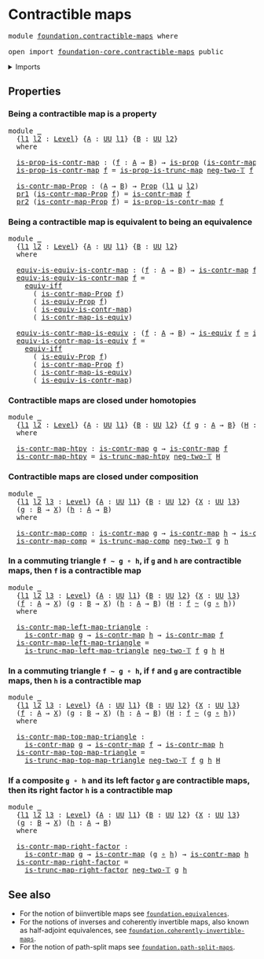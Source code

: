 # Contractible maps

<pre class="Agda"><a id="30" class="Keyword">module</a> <a id="37" href="foundation.contractible-maps.html" class="Module">foundation.contractible-maps</a> <a id="66" class="Keyword">where</a>

<a id="73" class="Keyword">open</a> <a id="78" class="Keyword">import</a> <a id="85" href="foundation-core.contractible-maps.html" class="Module">foundation-core.contractible-maps</a> <a id="119" class="Keyword">public</a>
</pre>
<details><summary>Imports</summary>

<pre class="Agda"><a id="176" class="Keyword">open</a> <a id="181" class="Keyword">import</a> <a id="188" href="foundation.dependent-pair-types.html" class="Module">foundation.dependent-pair-types</a>
<a id="220" class="Keyword">open</a> <a id="225" class="Keyword">import</a> <a id="232" href="foundation.equivalences.html" class="Module">foundation.equivalences</a>
<a id="256" class="Keyword">open</a> <a id="261" class="Keyword">import</a> <a id="268" href="foundation.logical-equivalences.html" class="Module">foundation.logical-equivalences</a>
<a id="300" class="Keyword">open</a> <a id="305" class="Keyword">import</a> <a id="312" href="foundation.truncated-maps.html" class="Module">foundation.truncated-maps</a>
<a id="338" class="Keyword">open</a> <a id="343" class="Keyword">import</a> <a id="350" href="foundation.universe-levels.html" class="Module">foundation.universe-levels</a>

<a id="378" class="Keyword">open</a> <a id="383" class="Keyword">import</a> <a id="390" href="foundation-core.function-types.html" class="Module">foundation-core.function-types</a>
<a id="421" class="Keyword">open</a> <a id="426" class="Keyword">import</a> <a id="433" href="foundation-core.homotopies.html" class="Module">foundation-core.homotopies</a>
<a id="460" class="Keyword">open</a> <a id="465" class="Keyword">import</a> <a id="472" href="foundation-core.propositions.html" class="Module">foundation-core.propositions</a>
<a id="501" class="Keyword">open</a> <a id="506" class="Keyword">import</a> <a id="513" href="foundation-core.truncation-levels.html" class="Module">foundation-core.truncation-levels</a>
</pre>
</details>

## Properties

### Being a contractible map is a property

<pre class="Agda"><a id="631" class="Keyword">module</a> <a id="638" href="foundation.contractible-maps.html#638" class="Module">_</a>
  <a id="642" class="Symbol">{</a><a id="643" href="foundation.contractible-maps.html#643" class="Bound">l1</a> <a id="646" href="foundation.contractible-maps.html#646" class="Bound">l2</a> <a id="649" class="Symbol">:</a> <a id="651" href="Agda.Primitive.html#742" class="Postulate">Level</a><a id="656" class="Symbol">}</a> <a id="658" class="Symbol">{</a><a id="659" href="foundation.contractible-maps.html#659" class="Bound">A</a> <a id="661" class="Symbol">:</a> <a id="663" href="Agda.Primitive.html#388" class="Primitive">UU</a> <a id="666" href="foundation.contractible-maps.html#643" class="Bound">l1</a><a id="668" class="Symbol">}</a> <a id="670" class="Symbol">{</a><a id="671" href="foundation.contractible-maps.html#671" class="Bound">B</a> <a id="673" class="Symbol">:</a> <a id="675" href="Agda.Primitive.html#388" class="Primitive">UU</a> <a id="678" href="foundation.contractible-maps.html#646" class="Bound">l2</a><a id="680" class="Symbol">}</a>
  <a id="684" class="Keyword">where</a>

  <a id="693" href="foundation.contractible-maps.html#693" class="Function">is-prop-is-contr-map</a> <a id="714" class="Symbol">:</a> <a id="716" class="Symbol">(</a><a id="717" href="foundation.contractible-maps.html#717" class="Bound">f</a> <a id="719" class="Symbol">:</a> <a id="721" href="foundation.contractible-maps.html#659" class="Bound">A</a> <a id="723" class="Symbol">→</a> <a id="725" href="foundation.contractible-maps.html#671" class="Bound">B</a><a id="726" class="Symbol">)</a> <a id="728" class="Symbol">→</a> <a id="730" href="foundation-core.propositions.html#867" class="Function">is-prop</a> <a id="738" class="Symbol">(</a><a id="739" href="foundation-core.contractible-maps.html#1085" class="Function">is-contr-map</a> <a id="752" href="foundation.contractible-maps.html#717" class="Bound">f</a><a id="753" class="Symbol">)</a>
  <a id="757" href="foundation.contractible-maps.html#693" class="Function">is-prop-is-contr-map</a> <a id="778" href="foundation.contractible-maps.html#778" class="Bound">f</a> <a id="780" class="Symbol">=</a> <a id="782" href="foundation.truncated-maps.html#700" class="Function">is-prop-is-trunc-map</a> <a id="803" href="foundation-core.truncation-levels.html#542" class="InductiveConstructor">neg-two-𝕋</a> <a id="813" href="foundation.contractible-maps.html#778" class="Bound">f</a>

  <a id="818" href="foundation.contractible-maps.html#818" class="Function">is-contr-map-Prop</a> <a id="836" class="Symbol">:</a> <a id="838" class="Symbol">(</a><a id="839" href="foundation.contractible-maps.html#659" class="Bound">A</a> <a id="841" class="Symbol">→</a> <a id="843" href="foundation.contractible-maps.html#671" class="Bound">B</a><a id="844" class="Symbol">)</a> <a id="846" class="Symbol">→</a> <a id="848" href="foundation-core.propositions.html#949" class="Function">Prop</a> <a id="853" class="Symbol">(</a><a id="854" href="foundation.contractible-maps.html#643" class="Bound">l1</a> <a id="857" href="Agda.Primitive.html#961" class="Primitive Operator">⊔</a> <a id="859" href="foundation.contractible-maps.html#646" class="Bound">l2</a><a id="861" class="Symbol">)</a>
  <a id="865" href="foundation.dependent-pair-types.html#603" class="Field">pr1</a> <a id="869" class="Symbol">(</a><a id="870" href="foundation.contractible-maps.html#818" class="Function">is-contr-map-Prop</a> <a id="888" href="foundation.contractible-maps.html#888" class="Bound">f</a><a id="889" class="Symbol">)</a> <a id="891" class="Symbol">=</a> <a id="893" href="foundation-core.contractible-maps.html#1085" class="Function">is-contr-map</a> <a id="906" href="foundation.contractible-maps.html#888" class="Bound">f</a>
  <a id="910" href="foundation.dependent-pair-types.html#615" class="Field">pr2</a> <a id="914" class="Symbol">(</a><a id="915" href="foundation.contractible-maps.html#818" class="Function">is-contr-map-Prop</a> <a id="933" href="foundation.contractible-maps.html#933" class="Bound">f</a><a id="934" class="Symbol">)</a> <a id="936" class="Symbol">=</a> <a id="938" href="foundation.contractible-maps.html#693" class="Function">is-prop-is-contr-map</a> <a id="959" href="foundation.contractible-maps.html#933" class="Bound">f</a>
</pre>
### Being a contractible map is equivalent to being an equivalence

<pre class="Agda"><a id="1042" class="Keyword">module</a> <a id="1049" href="foundation.contractible-maps.html#1049" class="Module">_</a>
  <a id="1053" class="Symbol">{</a><a id="1054" href="foundation.contractible-maps.html#1054" class="Bound">l1</a> <a id="1057" href="foundation.contractible-maps.html#1057" class="Bound">l2</a> <a id="1060" class="Symbol">:</a> <a id="1062" href="Agda.Primitive.html#742" class="Postulate">Level</a><a id="1067" class="Symbol">}</a> <a id="1069" class="Symbol">{</a><a id="1070" href="foundation.contractible-maps.html#1070" class="Bound">A</a> <a id="1072" class="Symbol">:</a> <a id="1074" href="Agda.Primitive.html#388" class="Primitive">UU</a> <a id="1077" href="foundation.contractible-maps.html#1054" class="Bound">l1</a><a id="1079" class="Symbol">}</a> <a id="1081" class="Symbol">{</a><a id="1082" href="foundation.contractible-maps.html#1082" class="Bound">B</a> <a id="1084" class="Symbol">:</a> <a id="1086" href="Agda.Primitive.html#388" class="Primitive">UU</a> <a id="1089" href="foundation.contractible-maps.html#1057" class="Bound">l2</a><a id="1091" class="Symbol">}</a>
  <a id="1095" class="Keyword">where</a>

  <a id="1104" href="foundation.contractible-maps.html#1104" class="Function">equiv-is-equiv-is-contr-map</a> <a id="1132" class="Symbol">:</a> <a id="1134" class="Symbol">(</a><a id="1135" href="foundation.contractible-maps.html#1135" class="Bound">f</a> <a id="1137" class="Symbol">:</a> <a id="1139" href="foundation.contractible-maps.html#1070" class="Bound">A</a> <a id="1141" class="Symbol">→</a> <a id="1143" href="foundation.contractible-maps.html#1082" class="Bound">B</a><a id="1144" class="Symbol">)</a> <a id="1146" class="Symbol">→</a> <a id="1148" href="foundation-core.contractible-maps.html#1085" class="Function">is-contr-map</a> <a id="1161" href="foundation.contractible-maps.html#1135" class="Bound">f</a> <a id="1163" href="foundation-core.equivalences.html#2669" class="Function Operator">≃</a> <a id="1165" href="foundation-core.equivalences.html#1647" class="Function">is-equiv</a> <a id="1174" href="foundation.contractible-maps.html#1135" class="Bound">f</a>
  <a id="1178" href="foundation.contractible-maps.html#1104" class="Function">equiv-is-equiv-is-contr-map</a> <a id="1206" href="foundation.contractible-maps.html#1206" class="Bound">f</a> <a id="1208" class="Symbol">=</a>
    <a id="1214" href="foundation.logical-equivalences.html#3605" class="Function">equiv-iff</a>
      <a id="1230" class="Symbol">(</a> <a id="1232" href="foundation.contractible-maps.html#818" class="Function">is-contr-map-Prop</a> <a id="1250" href="foundation.contractible-maps.html#1206" class="Bound">f</a><a id="1251" class="Symbol">)</a>
      <a id="1259" class="Symbol">(</a> <a id="1261" href="foundation.equivalences.html#11279" class="Function">is-equiv-Prop</a> <a id="1275" href="foundation.contractible-maps.html#1206" class="Bound">f</a><a id="1276" class="Symbol">)</a>
      <a id="1284" class="Symbol">(</a> <a id="1286" href="foundation-core.contractible-maps.html#2016" class="Function">is-equiv-is-contr-map</a><a id="1307" class="Symbol">)</a>
      <a id="1315" class="Symbol">(</a> <a id="1317" href="foundation-core.contractible-maps.html#3534" class="Function">is-contr-map-is-equiv</a><a id="1338" class="Symbol">)</a>

  <a id="1343" href="foundation.contractible-maps.html#1343" class="Function">equiv-is-contr-map-is-equiv</a> <a id="1371" class="Symbol">:</a> <a id="1373" class="Symbol">(</a><a id="1374" href="foundation.contractible-maps.html#1374" class="Bound">f</a> <a id="1376" class="Symbol">:</a> <a id="1378" href="foundation.contractible-maps.html#1070" class="Bound">A</a> <a id="1380" class="Symbol">→</a> <a id="1382" href="foundation.contractible-maps.html#1082" class="Bound">B</a><a id="1383" class="Symbol">)</a> <a id="1385" class="Symbol">→</a> <a id="1387" href="foundation-core.equivalences.html#1647" class="Function">is-equiv</a> <a id="1396" href="foundation.contractible-maps.html#1374" class="Bound">f</a> <a id="1398" href="foundation-core.equivalences.html#2669" class="Function Operator">≃</a> <a id="1400" href="foundation-core.contractible-maps.html#1085" class="Function">is-contr-map</a> <a id="1413" href="foundation.contractible-maps.html#1374" class="Bound">f</a>
  <a id="1417" href="foundation.contractible-maps.html#1343" class="Function">equiv-is-contr-map-is-equiv</a> <a id="1445" href="foundation.contractible-maps.html#1445" class="Bound">f</a> <a id="1447" class="Symbol">=</a>
    <a id="1453" href="foundation.logical-equivalences.html#3605" class="Function">equiv-iff</a>
      <a id="1469" class="Symbol">(</a> <a id="1471" href="foundation.equivalences.html#11279" class="Function">is-equiv-Prop</a> <a id="1485" href="foundation.contractible-maps.html#1445" class="Bound">f</a><a id="1486" class="Symbol">)</a>
      <a id="1494" class="Symbol">(</a> <a id="1496" href="foundation.contractible-maps.html#818" class="Function">is-contr-map-Prop</a> <a id="1514" href="foundation.contractible-maps.html#1445" class="Bound">f</a><a id="1515" class="Symbol">)</a>
      <a id="1523" class="Symbol">(</a> <a id="1525" href="foundation-core.contractible-maps.html#3534" class="Function">is-contr-map-is-equiv</a><a id="1546" class="Symbol">)</a>
      <a id="1554" class="Symbol">(</a> <a id="1556" href="foundation-core.contractible-maps.html#2016" class="Function">is-equiv-is-contr-map</a><a id="1577" class="Symbol">)</a>
</pre>
### Contractible maps are closed under homotopies

<pre class="Agda"><a id="1643" class="Keyword">module</a> <a id="1650" href="foundation.contractible-maps.html#1650" class="Module">_</a>
  <a id="1654" class="Symbol">{</a><a id="1655" href="foundation.contractible-maps.html#1655" class="Bound">l1</a> <a id="1658" href="foundation.contractible-maps.html#1658" class="Bound">l2</a> <a id="1661" class="Symbol">:</a> <a id="1663" href="Agda.Primitive.html#742" class="Postulate">Level</a><a id="1668" class="Symbol">}</a> <a id="1670" class="Symbol">{</a><a id="1671" href="foundation.contractible-maps.html#1671" class="Bound">A</a> <a id="1673" class="Symbol">:</a> <a id="1675" href="Agda.Primitive.html#388" class="Primitive">UU</a> <a id="1678" href="foundation.contractible-maps.html#1655" class="Bound">l1</a><a id="1680" class="Symbol">}</a> <a id="1682" class="Symbol">{</a><a id="1683" href="foundation.contractible-maps.html#1683" class="Bound">B</a> <a id="1685" class="Symbol">:</a> <a id="1687" href="Agda.Primitive.html#388" class="Primitive">UU</a> <a id="1690" href="foundation.contractible-maps.html#1658" class="Bound">l2</a><a id="1692" class="Symbol">}</a> <a id="1694" class="Symbol">{</a><a id="1695" href="foundation.contractible-maps.html#1695" class="Bound">f</a> <a id="1697" href="foundation.contractible-maps.html#1697" class="Bound">g</a> <a id="1699" class="Symbol">:</a> <a id="1701" href="foundation.contractible-maps.html#1671" class="Bound">A</a> <a id="1703" class="Symbol">→</a> <a id="1705" href="foundation.contractible-maps.html#1683" class="Bound">B</a><a id="1706" class="Symbol">}</a> <a id="1708" class="Symbol">(</a><a id="1709" href="foundation.contractible-maps.html#1709" class="Bound">H</a> <a id="1711" class="Symbol">:</a> <a id="1713" href="foundation.contractible-maps.html#1695" class="Bound">f</a> <a id="1715" href="foundation-core.homotopies.html#2717" class="Function Operator">~</a> <a id="1717" href="foundation.contractible-maps.html#1697" class="Bound">g</a><a id="1718" class="Symbol">)</a>
  <a id="1722" class="Keyword">where</a>

  <a id="1731" href="foundation.contractible-maps.html#1731" class="Function">is-contr-map-htpy</a> <a id="1749" class="Symbol">:</a> <a id="1751" href="foundation-core.contractible-maps.html#1085" class="Function">is-contr-map</a> <a id="1764" href="foundation.contractible-maps.html#1697" class="Bound">g</a> <a id="1766" class="Symbol">→</a> <a id="1768" href="foundation-core.contractible-maps.html#1085" class="Function">is-contr-map</a> <a id="1781" href="foundation.contractible-maps.html#1695" class="Bound">f</a>
  <a id="1785" href="foundation.contractible-maps.html#1731" class="Function">is-contr-map-htpy</a> <a id="1803" class="Symbol">=</a> <a id="1805" href="foundation-core.truncated-maps.html#5952" class="Function">is-trunc-map-htpy</a> <a id="1823" href="foundation-core.truncation-levels.html#542" class="InductiveConstructor">neg-two-𝕋</a> <a id="1833" href="foundation.contractible-maps.html#1709" class="Bound">H</a>
</pre>
### Contractible maps are closed under composition

<pre class="Agda"><a id="1900" class="Keyword">module</a> <a id="1907" href="foundation.contractible-maps.html#1907" class="Module">_</a>
  <a id="1911" class="Symbol">{</a><a id="1912" href="foundation.contractible-maps.html#1912" class="Bound">l1</a> <a id="1915" href="foundation.contractible-maps.html#1915" class="Bound">l2</a> <a id="1918" href="foundation.contractible-maps.html#1918" class="Bound">l3</a> <a id="1921" class="Symbol">:</a> <a id="1923" href="Agda.Primitive.html#742" class="Postulate">Level</a><a id="1928" class="Symbol">}</a> <a id="1930" class="Symbol">{</a><a id="1931" href="foundation.contractible-maps.html#1931" class="Bound">A</a> <a id="1933" class="Symbol">:</a> <a id="1935" href="Agda.Primitive.html#388" class="Primitive">UU</a> <a id="1938" href="foundation.contractible-maps.html#1912" class="Bound">l1</a><a id="1940" class="Symbol">}</a> <a id="1942" class="Symbol">{</a><a id="1943" href="foundation.contractible-maps.html#1943" class="Bound">B</a> <a id="1945" class="Symbol">:</a> <a id="1947" href="Agda.Primitive.html#388" class="Primitive">UU</a> <a id="1950" href="foundation.contractible-maps.html#1915" class="Bound">l2</a><a id="1952" class="Symbol">}</a> <a id="1954" class="Symbol">{</a><a id="1955" href="foundation.contractible-maps.html#1955" class="Bound">X</a> <a id="1957" class="Symbol">:</a> <a id="1959" href="Agda.Primitive.html#388" class="Primitive">UU</a> <a id="1962" href="foundation.contractible-maps.html#1918" class="Bound">l3</a><a id="1964" class="Symbol">}</a>
  <a id="1968" class="Symbol">(</a><a id="1969" href="foundation.contractible-maps.html#1969" class="Bound">g</a> <a id="1971" class="Symbol">:</a> <a id="1973" href="foundation.contractible-maps.html#1943" class="Bound">B</a> <a id="1975" class="Symbol">→</a> <a id="1977" href="foundation.contractible-maps.html#1955" class="Bound">X</a><a id="1978" class="Symbol">)</a> <a id="1980" class="Symbol">(</a><a id="1981" href="foundation.contractible-maps.html#1981" class="Bound">h</a> <a id="1983" class="Symbol">:</a> <a id="1985" href="foundation.contractible-maps.html#1931" class="Bound">A</a> <a id="1987" class="Symbol">→</a> <a id="1989" href="foundation.contractible-maps.html#1943" class="Bound">B</a><a id="1990" class="Symbol">)</a>
  <a id="1994" class="Keyword">where</a>

  <a id="2003" href="foundation.contractible-maps.html#2003" class="Function">is-contr-map-comp</a> <a id="2021" class="Symbol">:</a> <a id="2023" href="foundation-core.contractible-maps.html#1085" class="Function">is-contr-map</a> <a id="2036" href="foundation.contractible-maps.html#1969" class="Bound">g</a> <a id="2038" class="Symbol">→</a> <a id="2040" href="foundation-core.contractible-maps.html#1085" class="Function">is-contr-map</a> <a id="2053" href="foundation.contractible-maps.html#1981" class="Bound">h</a> <a id="2055" class="Symbol">→</a> <a id="2057" href="foundation-core.contractible-maps.html#1085" class="Function">is-contr-map</a> <a id="2070" class="Symbol">(</a><a id="2071" href="foundation.contractible-maps.html#1969" class="Bound">g</a> <a id="2073" href="foundation-core.function-types.html#455" class="Function Operator">∘</a> <a id="2075" href="foundation.contractible-maps.html#1981" class="Bound">h</a><a id="2076" class="Symbol">)</a>
  <a id="2080" href="foundation.contractible-maps.html#2003" class="Function">is-contr-map-comp</a> <a id="2098" class="Symbol">=</a> <a id="2100" href="foundation-core.truncated-maps.html#6395" class="Function">is-trunc-map-comp</a> <a id="2118" href="foundation-core.truncation-levels.html#542" class="InductiveConstructor">neg-two-𝕋</a> <a id="2128" href="foundation.contractible-maps.html#1969" class="Bound">g</a> <a id="2130" href="foundation.contractible-maps.html#1981" class="Bound">h</a>
</pre>
### In a commuting triangle `f ~ g ∘ h`, if `g` and `h` are contractible maps, then `f` is a contractible map

<pre class="Agda"><a id="2256" class="Keyword">module</a> <a id="2263" href="foundation.contractible-maps.html#2263" class="Module">_</a>
  <a id="2267" class="Symbol">{</a><a id="2268" href="foundation.contractible-maps.html#2268" class="Bound">l1</a> <a id="2271" href="foundation.contractible-maps.html#2271" class="Bound">l2</a> <a id="2274" href="foundation.contractible-maps.html#2274" class="Bound">l3</a> <a id="2277" class="Symbol">:</a> <a id="2279" href="Agda.Primitive.html#742" class="Postulate">Level</a><a id="2284" class="Symbol">}</a> <a id="2286" class="Symbol">{</a><a id="2287" href="foundation.contractible-maps.html#2287" class="Bound">A</a> <a id="2289" class="Symbol">:</a> <a id="2291" href="Agda.Primitive.html#388" class="Primitive">UU</a> <a id="2294" href="foundation.contractible-maps.html#2268" class="Bound">l1</a><a id="2296" class="Symbol">}</a> <a id="2298" class="Symbol">{</a><a id="2299" href="foundation.contractible-maps.html#2299" class="Bound">B</a> <a id="2301" class="Symbol">:</a> <a id="2303" href="Agda.Primitive.html#388" class="Primitive">UU</a> <a id="2306" href="foundation.contractible-maps.html#2271" class="Bound">l2</a><a id="2308" class="Symbol">}</a> <a id="2310" class="Symbol">{</a><a id="2311" href="foundation.contractible-maps.html#2311" class="Bound">X</a> <a id="2313" class="Symbol">:</a> <a id="2315" href="Agda.Primitive.html#388" class="Primitive">UU</a> <a id="2318" href="foundation.contractible-maps.html#2274" class="Bound">l3</a><a id="2320" class="Symbol">}</a>
  <a id="2324" class="Symbol">(</a><a id="2325" href="foundation.contractible-maps.html#2325" class="Bound">f</a> <a id="2327" class="Symbol">:</a> <a id="2329" href="foundation.contractible-maps.html#2287" class="Bound">A</a> <a id="2331" class="Symbol">→</a> <a id="2333" href="foundation.contractible-maps.html#2311" class="Bound">X</a><a id="2334" class="Symbol">)</a> <a id="2336" class="Symbol">(</a><a id="2337" href="foundation.contractible-maps.html#2337" class="Bound">g</a> <a id="2339" class="Symbol">:</a> <a id="2341" href="foundation.contractible-maps.html#2299" class="Bound">B</a> <a id="2343" class="Symbol">→</a> <a id="2345" href="foundation.contractible-maps.html#2311" class="Bound">X</a><a id="2346" class="Symbol">)</a> <a id="2348" class="Symbol">(</a><a id="2349" href="foundation.contractible-maps.html#2349" class="Bound">h</a> <a id="2351" class="Symbol">:</a> <a id="2353" href="foundation.contractible-maps.html#2287" class="Bound">A</a> <a id="2355" class="Symbol">→</a> <a id="2357" href="foundation.contractible-maps.html#2299" class="Bound">B</a><a id="2358" class="Symbol">)</a> <a id="2360" class="Symbol">(</a><a id="2361" href="foundation.contractible-maps.html#2361" class="Bound">H</a> <a id="2363" class="Symbol">:</a> <a id="2365" href="foundation.contractible-maps.html#2325" class="Bound">f</a> <a id="2367" href="foundation-core.homotopies.html#2717" class="Function Operator">~</a> <a id="2369" class="Symbol">(</a><a id="2370" href="foundation.contractible-maps.html#2337" class="Bound">g</a> <a id="2372" href="foundation-core.function-types.html#455" class="Function Operator">∘</a> <a id="2374" href="foundation.contractible-maps.html#2349" class="Bound">h</a><a id="2375" class="Symbol">))</a>
  <a id="2380" class="Keyword">where</a>

  <a id="2389" href="foundation.contractible-maps.html#2389" class="Function">is-contr-map-left-map-triangle</a> <a id="2420" class="Symbol">:</a>
    <a id="2426" href="foundation-core.contractible-maps.html#1085" class="Function">is-contr-map</a> <a id="2439" href="foundation.contractible-maps.html#2337" class="Bound">g</a> <a id="2441" class="Symbol">→</a> <a id="2443" href="foundation-core.contractible-maps.html#1085" class="Function">is-contr-map</a> <a id="2456" href="foundation.contractible-maps.html#2349" class="Bound">h</a> <a id="2458" class="Symbol">→</a> <a id="2460" href="foundation-core.contractible-maps.html#1085" class="Function">is-contr-map</a> <a id="2473" href="foundation.contractible-maps.html#2325" class="Bound">f</a>
  <a id="2477" href="foundation.contractible-maps.html#2389" class="Function">is-contr-map-left-map-triangle</a> <a id="2508" class="Symbol">=</a>
    <a id="2514" href="foundation-core.truncated-maps.html#7281" class="Function">is-trunc-map-left-map-triangle</a> <a id="2545" href="foundation-core.truncation-levels.html#542" class="InductiveConstructor">neg-two-𝕋</a> <a id="2555" href="foundation.contractible-maps.html#2325" class="Bound">f</a> <a id="2557" href="foundation.contractible-maps.html#2337" class="Bound">g</a> <a id="2559" href="foundation.contractible-maps.html#2349" class="Bound">h</a> <a id="2561" href="foundation.contractible-maps.html#2361" class="Bound">H</a>
</pre>
### In a commuting triangle `f ~ g ∘ h`, if `f` and `g` are contractible maps, then `h` is a contractible map

<pre class="Agda"><a id="2687" class="Keyword">module</a> <a id="2694" href="foundation.contractible-maps.html#2694" class="Module">_</a>
  <a id="2698" class="Symbol">{</a><a id="2699" href="foundation.contractible-maps.html#2699" class="Bound">l1</a> <a id="2702" href="foundation.contractible-maps.html#2702" class="Bound">l2</a> <a id="2705" href="foundation.contractible-maps.html#2705" class="Bound">l3</a> <a id="2708" class="Symbol">:</a> <a id="2710" href="Agda.Primitive.html#742" class="Postulate">Level</a><a id="2715" class="Symbol">}</a> <a id="2717" class="Symbol">{</a><a id="2718" href="foundation.contractible-maps.html#2718" class="Bound">A</a> <a id="2720" class="Symbol">:</a> <a id="2722" href="Agda.Primitive.html#388" class="Primitive">UU</a> <a id="2725" href="foundation.contractible-maps.html#2699" class="Bound">l1</a><a id="2727" class="Symbol">}</a> <a id="2729" class="Symbol">{</a><a id="2730" href="foundation.contractible-maps.html#2730" class="Bound">B</a> <a id="2732" class="Symbol">:</a> <a id="2734" href="Agda.Primitive.html#388" class="Primitive">UU</a> <a id="2737" href="foundation.contractible-maps.html#2702" class="Bound">l2</a><a id="2739" class="Symbol">}</a> <a id="2741" class="Symbol">{</a><a id="2742" href="foundation.contractible-maps.html#2742" class="Bound">X</a> <a id="2744" class="Symbol">:</a> <a id="2746" href="Agda.Primitive.html#388" class="Primitive">UU</a> <a id="2749" href="foundation.contractible-maps.html#2705" class="Bound">l3</a><a id="2751" class="Symbol">}</a>
  <a id="2755" class="Symbol">(</a><a id="2756" href="foundation.contractible-maps.html#2756" class="Bound">f</a> <a id="2758" class="Symbol">:</a> <a id="2760" href="foundation.contractible-maps.html#2718" class="Bound">A</a> <a id="2762" class="Symbol">→</a> <a id="2764" href="foundation.contractible-maps.html#2742" class="Bound">X</a><a id="2765" class="Symbol">)</a> <a id="2767" class="Symbol">(</a><a id="2768" href="foundation.contractible-maps.html#2768" class="Bound">g</a> <a id="2770" class="Symbol">:</a> <a id="2772" href="foundation.contractible-maps.html#2730" class="Bound">B</a> <a id="2774" class="Symbol">→</a> <a id="2776" href="foundation.contractible-maps.html#2742" class="Bound">X</a><a id="2777" class="Symbol">)</a> <a id="2779" class="Symbol">(</a><a id="2780" href="foundation.contractible-maps.html#2780" class="Bound">h</a> <a id="2782" class="Symbol">:</a> <a id="2784" href="foundation.contractible-maps.html#2718" class="Bound">A</a> <a id="2786" class="Symbol">→</a> <a id="2788" href="foundation.contractible-maps.html#2730" class="Bound">B</a><a id="2789" class="Symbol">)</a> <a id="2791" class="Symbol">(</a><a id="2792" href="foundation.contractible-maps.html#2792" class="Bound">H</a> <a id="2794" class="Symbol">:</a> <a id="2796" href="foundation.contractible-maps.html#2756" class="Bound">f</a> <a id="2798" href="foundation-core.homotopies.html#2717" class="Function Operator">~</a> <a id="2800" class="Symbol">(</a><a id="2801" href="foundation.contractible-maps.html#2768" class="Bound">g</a> <a id="2803" href="foundation-core.function-types.html#455" class="Function Operator">∘</a> <a id="2805" href="foundation.contractible-maps.html#2780" class="Bound">h</a><a id="2806" class="Symbol">))</a>
  <a id="2811" class="Keyword">where</a>

  <a id="2820" href="foundation.contractible-maps.html#2820" class="Function">is-contr-map-top-map-triangle</a> <a id="2850" class="Symbol">:</a>
    <a id="2856" href="foundation-core.contractible-maps.html#1085" class="Function">is-contr-map</a> <a id="2869" href="foundation.contractible-maps.html#2768" class="Bound">g</a> <a id="2871" class="Symbol">→</a> <a id="2873" href="foundation-core.contractible-maps.html#1085" class="Function">is-contr-map</a> <a id="2886" href="foundation.contractible-maps.html#2756" class="Bound">f</a> <a id="2888" class="Symbol">→</a> <a id="2890" href="foundation-core.contractible-maps.html#1085" class="Function">is-contr-map</a> <a id="2903" href="foundation.contractible-maps.html#2780" class="Bound">h</a>
  <a id="2907" href="foundation.contractible-maps.html#2820" class="Function">is-contr-map-top-map-triangle</a> <a id="2937" class="Symbol">=</a>
    <a id="2943" href="foundation-core.truncated-maps.html#7777" class="Function">is-trunc-map-top-map-triangle</a> <a id="2973" href="foundation-core.truncation-levels.html#542" class="InductiveConstructor">neg-two-𝕋</a> <a id="2983" href="foundation.contractible-maps.html#2756" class="Bound">f</a> <a id="2985" href="foundation.contractible-maps.html#2768" class="Bound">g</a> <a id="2987" href="foundation.contractible-maps.html#2780" class="Bound">h</a> <a id="2989" href="foundation.contractible-maps.html#2792" class="Bound">H</a>
</pre>
### If a composite `g ∘ h` and its left factor `g` are contractible maps, then its right factor `h` is a contractible map

<pre class="Agda"><a id="3127" class="Keyword">module</a> <a id="3134" href="foundation.contractible-maps.html#3134" class="Module">_</a>
  <a id="3138" class="Symbol">{</a><a id="3139" href="foundation.contractible-maps.html#3139" class="Bound">l1</a> <a id="3142" href="foundation.contractible-maps.html#3142" class="Bound">l2</a> <a id="3145" href="foundation.contractible-maps.html#3145" class="Bound">l3</a> <a id="3148" class="Symbol">:</a> <a id="3150" href="Agda.Primitive.html#742" class="Postulate">Level</a><a id="3155" class="Symbol">}</a> <a id="3157" class="Symbol">{</a><a id="3158" href="foundation.contractible-maps.html#3158" class="Bound">A</a> <a id="3160" class="Symbol">:</a> <a id="3162" href="Agda.Primitive.html#388" class="Primitive">UU</a> <a id="3165" href="foundation.contractible-maps.html#3139" class="Bound">l1</a><a id="3167" class="Symbol">}</a> <a id="3169" class="Symbol">{</a><a id="3170" href="foundation.contractible-maps.html#3170" class="Bound">B</a> <a id="3172" class="Symbol">:</a> <a id="3174" href="Agda.Primitive.html#388" class="Primitive">UU</a> <a id="3177" href="foundation.contractible-maps.html#3142" class="Bound">l2</a><a id="3179" class="Symbol">}</a> <a id="3181" class="Symbol">{</a><a id="3182" href="foundation.contractible-maps.html#3182" class="Bound">X</a> <a id="3184" class="Symbol">:</a> <a id="3186" href="Agda.Primitive.html#388" class="Primitive">UU</a> <a id="3189" href="foundation.contractible-maps.html#3145" class="Bound">l3</a><a id="3191" class="Symbol">}</a>
  <a id="3195" class="Symbol">(</a><a id="3196" href="foundation.contractible-maps.html#3196" class="Bound">g</a> <a id="3198" class="Symbol">:</a> <a id="3200" href="foundation.contractible-maps.html#3170" class="Bound">B</a> <a id="3202" class="Symbol">→</a> <a id="3204" href="foundation.contractible-maps.html#3182" class="Bound">X</a><a id="3205" class="Symbol">)</a> <a id="3207" class="Symbol">(</a><a id="3208" href="foundation.contractible-maps.html#3208" class="Bound">h</a> <a id="3210" class="Symbol">:</a> <a id="3212" href="foundation.contractible-maps.html#3158" class="Bound">A</a> <a id="3214" class="Symbol">→</a> <a id="3216" href="foundation.contractible-maps.html#3170" class="Bound">B</a><a id="3217" class="Symbol">)</a>
  <a id="3221" class="Keyword">where</a>

  <a id="3230" href="foundation.contractible-maps.html#3230" class="Function">is-contr-map-right-factor</a> <a id="3256" class="Symbol">:</a>
    <a id="3262" href="foundation-core.contractible-maps.html#1085" class="Function">is-contr-map</a> <a id="3275" href="foundation.contractible-maps.html#3196" class="Bound">g</a> <a id="3277" class="Symbol">→</a> <a id="3279" href="foundation-core.contractible-maps.html#1085" class="Function">is-contr-map</a> <a id="3292" class="Symbol">(</a><a id="3293" href="foundation.contractible-maps.html#3196" class="Bound">g</a> <a id="3295" href="foundation-core.function-types.html#455" class="Function Operator">∘</a> <a id="3297" href="foundation.contractible-maps.html#3208" class="Bound">h</a><a id="3298" class="Symbol">)</a> <a id="3300" class="Symbol">→</a> <a id="3302" href="foundation-core.contractible-maps.html#1085" class="Function">is-contr-map</a> <a id="3315" href="foundation.contractible-maps.html#3208" class="Bound">h</a>
  <a id="3319" href="foundation.contractible-maps.html#3230" class="Function">is-contr-map-right-factor</a> <a id="3345" class="Symbol">=</a>
    <a id="3351" href="foundation-core.truncated-maps.html#8499" class="Function">is-trunc-map-right-factor</a> <a id="3377" href="foundation-core.truncation-levels.html#542" class="InductiveConstructor">neg-two-𝕋</a> <a id="3387" href="foundation.contractible-maps.html#3196" class="Bound">g</a> <a id="3389" href="foundation.contractible-maps.html#3208" class="Bound">h</a>
</pre>
## See also

- For the notion of biinvertible maps see
  [`foundation.equivalences`](foundation.equivalences.md).
- For the notions of inverses and coherently invertible maps, also known as
  half-adjoint equivalences, see
  [`foundation.coherently-invertible-maps`](foundation.coherently-invertible-maps.md).
- For the notion of path-split maps see
  [`foundation.path-split-maps`](foundation.path-split-maps.md).
